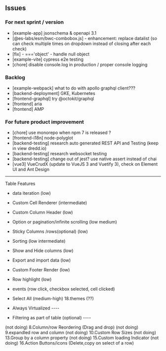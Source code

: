 ## Issues
### For next sprint / version
- [example-app] jsonschema & openapi 3.1
- [@es-labs/esm/bwc-combobox.js] - enhancement: replace datalist (so can check multiple times on dropdown instead of closing after each check)
- [fix] - ==='object' - handle null object
- [example-vite] cypress e2e testing
- [chore] disable console.log in production / proper console logging

### Backlog
- [example-webpack] what to do with apollo graphql client???
- [backend-deployment] GKE, Kubernetes
- [frontend-graphql] try @octokit/graphql
- [frontend] aria
- [frontend] AMP

### For future product improvement
- [chore] use monorepo when npm 7 is released ?
- [frontend-i18n] node-polyglot
- [backend-testing] research auto generated REST API and Testing (keep in view dredd.io)
- [backend-testing] research websocket testing
- [backend-testing] change out of jest? use native assert instead of chai
- [vue3] VueCrudX (update to VueJS 3 and Vuetify 3), check on Element UI and Ant Design

---

Table Features
- data iteration (low)
- Custom Cell Renderer (intermediate)
- Custom Column Header (low)
- Option or pagination/infinite scrolling (low medium)
- Sticky Columns /rows(optional) (low)
- Sorting (low intermediate)
- Show and Hide columns (low)
- Export and import data (low)
- Custom Footer Render (low)
- Row highlight (low)
- events (row click, checkbox selected, cell clicked)
- Select All (medium-high)
18.themes (??)


- Always Virtualized ----
- Filtering as part of table (optional) ----

(not doing) 8.Column/row Reordering (Drag and drop)
(not doing) 9.expandled row and column
(not doing) 10.Custom Row Sizes
(not doing) 13.Group by a column property
(not doing) 15.Custom loading Indicator
(not doing) 16.Action Buttons/icons (Delete,copy on select of a row)


